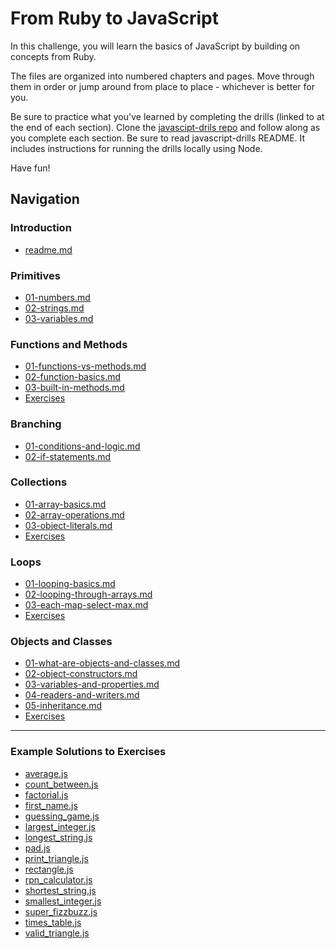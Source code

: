# From Ruby to JavaScript

In this challenge, you will learn the basics of JavaScript by building on
concepts from Ruby.

The files are organized into numbered chapters and pages. Move through them in
order or jump around from place to place - whichever is better for you.

Be sure to practice what you've learned by completing the drills (linked to at
the end of each section). Clone the [javascipt-drils repo](../../../javascript-drills)
and follow along as you complete each section.  Be sure to read
javascript-drills README. It includes instructions for running the drills
locally using Node.

Have fun!

## Navigation

### Introduction
- [readme.md](01-introduction/readme.md)

### Primitives
- [01-numbers.md](02-primitives/01-numbers.md)
- [02-strings.md](02-primitives/02-strings.md)
- [03-variables.md](02-primitives/03-variables.md)

### Functions and Methods
- [01-functions-vs-methods.md](03-functions-and-methods/01-functions-vs-methods.md)
- [02-function-basics.md](03-functions-and-methods/02-function-basics.md)
- [03-built-in-methods.md](03-functions-and-methods/03-built-in-methods.md)
- [Exercises](../../../javascript-drills#functions)

### Branching
- [01-conditions-and-logic.md](04-branching/01-conditions-and-logic.md)
- [02-if-statements.md](04-branching/02-if-statements.md)

### Collections
- [01-array-basics.md](05-collections/01-array-basics.md)
- [02-array-operations.md](05-collections/02-array-operations.md)
- [03-object-literals.md](05-collections/03-object-literals.md)
- [Exercises](../../../javascript-drills#collections)

### Loops
- [01-looping-basics.md](06-loops/01-looping-basics.md)
- [02-looping-through-arrays.md](06-loops/02-looping-through-arrays.md)
- [03-each-map-select-max.md](06-loops/03-each-map-select-max.md)
- [Exercises](../../../javascript-drills#loops)

### Objects and Classes
- [01-what-are-objects-and-classes.md](07-objects-and-classes/01-what-are-objects-and-classes.md)
- [02-object-constructors.md](07-objects-and-classes/02-object-constructors.md)
- [03-variables-and-properties.md](07-objects-and-classes/03-variables-and-properties.md)
- [04-readers-and-writers.md](07-objects-and-classes/04-readers-and-writers.md)
- [05-inheritance.md](07-objects-and-classes/05-inheritance.md)
- [Exercises](../../../javascript-drills#objects--classes)

---

### Example Solutions to Exercises
- [average.js](solutions/average.js)
- [count_between.js](solutions/count_between.js)
- [factorial.js](solutions/factorial.js)
- [first_name.js](solutions/first_name.js)
- [guessing_game.js](solutions/guessing_game.js)
- [largest_integer.js](solutions/largest_integer.js)
- [longest_string.js](solutions/longest_string.js)
- [pad.js](solutions/pad.js)
- [print_triangle.js](solutions/print_triangle.js)
- [rectangle.js](solutions/rectangle.js)
- [rpn_calculator.js](solutions/rpn_calculator.js)
- [shortest_string.js](solutions/shortest_string.js)
- [smallest_integer.js](solutions/smallest_integer.js)
- [super_fizzbuzz.js](solutions/super_fizzbuzz.js)
- [times_table.js](solutions/times_table.js)
- [valid_triangle.js](solutions/valid_triangle.js)
